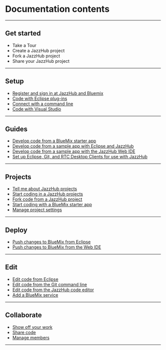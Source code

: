 # Documentation contents
***
## Get started 
* Take a Tour
* Create a JazzHub project
* Fork a JazzHub project
* Share your JazzHub project 
***
## Setup
* [Register and sign in at JazzHub and Bluemix](Setup/registerandsignin)
* [Code with Eclipse plug-ins](Setup/eclipseclient)
* [Connect with a command line](Setup/commandline)
* [Code with Visual Studio](Setup/visualstudio)
***
## Guides
* [Develop code from a BlueMix starter app](Guides/guidebm)
* [Develop code from a sample app with Eclipse and JazzHub](Guides/guidejheclipse)
* [Develop code from a sample app with the JazzHub Web IDE](Guides/guidejhwebide)
* [Set up Eclipse, Git, and RTC Desktop Clients for use with JazzHub](Guides/guidesetup)
***
## Projects
* [Tell me about JazzHub projects](Projects/projects)
* [Start coding in a JazzHub projects](Projects/createproject)
* [Fork code from a JazzHub project](Projects/forkproject)
* [Start coding with a BlueMix starter app](Projects/starterapp)
* [Manage project settings](Projects/manageprojectsettings)
***
## Deploy
* [Push changes to BlueMix from Eclipse](Deploy/pushfromeclipse)
* [Push changes to BlueMix from the Web IDE](Deploy/pushfromjh)
***
## Edit
* [Edit code from Eclipse](Edit/editeclipse)
* [Edit code from the Git command line](Edit/editgitcmdline)
* [Edit code from the JazzHub code editor](Edit/editjheditor)
* [Add a BlueMix service](Edit/addbmservice)
***
## Collaborate
* [Show off your work](Collaborate/invite)
* [Share code](Collaborate/sharecode)
* [Manage members](Collaborate/managembrs)
***